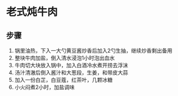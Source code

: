 # 老式炖牛肉

## 步骤
1. 锅里油热，下入一大勺黄豆酱炒香后加入2勺生抽，继续炒香剩出备用
2. 整块牛肉加盐，倒入清水浸泡1小时泡出血水
3. 牛肉切大块放入锅中，加入白酒冷水煮开捞去浮沫
4. 汤汁清澈后倒入酱汁和大葱段，生姜，和带皮大蒜
5. 加入一份白芷，白豆蔻，红茶叶，几颗冰糖
6. 小火闷煮2小时，加盐调味